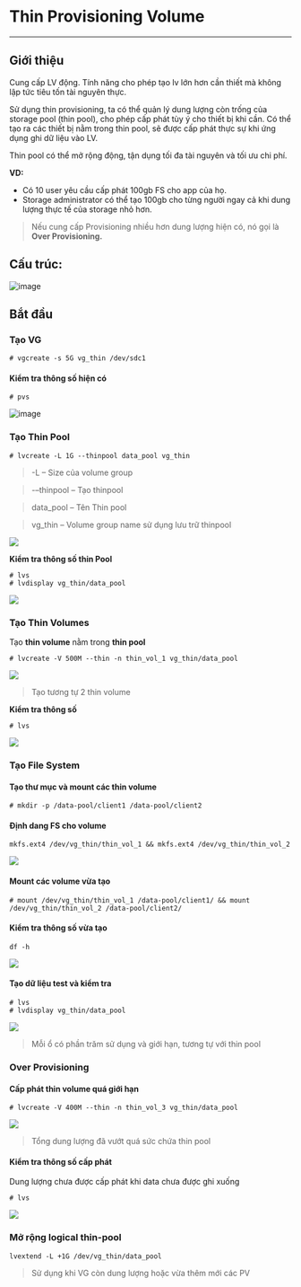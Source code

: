 # Thin Provisioning Volume
---
## Giới thiệu
Cung cấp LV động. Tính năng cho phép tạo lv lớn hơn cần thiết mà không lập tức tiêu tốn tài nguyên thực.

Sử dụng thin provisioning, ta có thể quản lý dung lượng còn trống của storage pool (thin pool), cho phép cấp phát tùy ý cho thiết bị khi cần. Có thể tạo ra các thiết bị nằm trong thin pool, sẽ được cấp phát thực sự khi ứng dụng ghi dữ liệu vào LV.

Thin pool có thể mở rộng động, tận dụng tối đa tài nguyên và tối ưu chi phí.

__VD:__
- Có 10 user yêu cầu cấp phát 100gb FS cho app của họ.
- Storage administrator có thể tạo 100gb cho từng người ngay cả khi dung lượng thực tế của storage nhỏ hơn.

> Nếu cung cấp Provisioning nhiều hơn dung lượng hiện có, nó gọi là __Over Provisioning.__

## Cấu trúc:
![image](https://github.com/user-attachments/assets/2b226c33-a220-4db2-a697-5d3c5c2cfe96)

## Bắt đầu
### Tạo VG
```
# vgcreate -s 5G vg_thin /dev/sdc1
```
#### Kiểm tra thông số hiện có
```
# pvs
```
![image](https://github.com/user-attachments/assets/fc022dfe-72f9-4ba6-9dc6-6bf4201e014d)

### Tạo __Thin Pool__
```
# lvcreate -L 1G --thinpool data_pool vg_thin
```
> -L – Size của volume group

> -–thinpool – Tạo thinpool

> data_pool – Tên Thin pool

> vg_thin – Volume group name sử dụng lưu trữ thinpool

![](PIC/lvm-thin-2.PNG)

__Kiểm tra thông số thin Pool__
```
# lvs
# lvdisplay vg_thin/data_pool
```
![](PIC/lvm-thin-3.PNG)

### Tạo Thin Volumes
Tạo __thin volume__ nằm trong __thin pool__
```
# lvcreate -V 500M --thin -n thin_vol_1 vg_thin/data_pool
```
![](PIC/lvm-thin-4.PNG)

> Tạo tương tự 2 thin volume

__Kiểm tra thông số__
```
# lvs
```
![](PIC/lvm-thin-5.PNG)

### Tạo File System
#### Tạo thư mục và mount các thin volume
```
# mkdir -p /data-pool/client1 /data-pool/client2
```
#### Định dang FS cho volume
```
mkfs.ext4 /dev/vg_thin/thin_vol_1 && mkfs.ext4 /dev/vg_thin/thin_vol_2
```
![](PIC/lvm-thin-6.PNG)

#### Mount các volume vừa tạo
```
# mount /dev/vg_thin/thin_vol_1 /data-pool/client1/ && mount /dev/vg_thin/thin_vol_2 /data-pool/client2/
```

#### Kiểm tra thông số vừa tạo
```
df -h
```
![](PIC/lvm-thin-7.PNG)

#### Tạo dữ liệu test và kiểm tra
```
# lvs
# lvdisplay vg_thin/data_pool
```
![](PIC/lvm-thin-8.PNG)

> Mỗi ổ có phần trăm sử dụng và giới hạn, tương tự với thin pool

### Over Provisioning
#### Cấp phát thin volume quá giới hạn
```
# lvcreate -V 400M --thin -n thin_vol_3 vg_thin/data_pool
```
![](PIC/lvm-thin-9.PNG)

> Tổng dung lượng đã vướt quá sức chứa thin pool

#### Kiểm tra thông số cấp phát
Dung lượng chưa được cấp phát khi data chưa được ghi xuống
```
# lvs
```
![](PIC/lvm-thin-10.PNG)

### Mở rộng logical thin-pool
```
lvextend -L +1G /dev/vg_thin/data_pool
```
> Sử dụng khi VG còn dung lượng hoặc vừa thêm mới các PV
